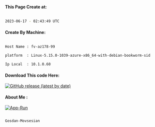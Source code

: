 
   
#### This Page Create at:

```bash

2023-06-17 - 02:43:49 UTC

```

#### Create By Machine:

```bash

Host Name : fv-az178-99

platform  : Linux-5.15.0-1039-azure-x86_64-with-debian-bookworm-sid

Ip Local  : 10.1.0.60

```
#### Download This code Here:

[![GitHub release (latest by date)](https://img.shields.io/github/v/release/Gosdan-Movsesian/Gosdan?style=for-the-badge&label=Download)](https://github.com/Gosdan-Movsesian/Gosdan/releases) 

</p> 

#### About Me :

[![App-Run](https://github.com/Gosdan-Movsesian/Gosdan/actions/workflows/App-Run.yml/badge.svg)](https://github.com/Gosdan-Movsesian/Gosdan/actions/workflows/App-Run.yml)

```bash

Gosdan-Movsesian

```

